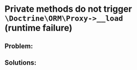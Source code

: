 # Private methods do not trigger `\Doctrine\ORM\Proxy->__load` (runtime failure)

## Problem:

## Solutions:
